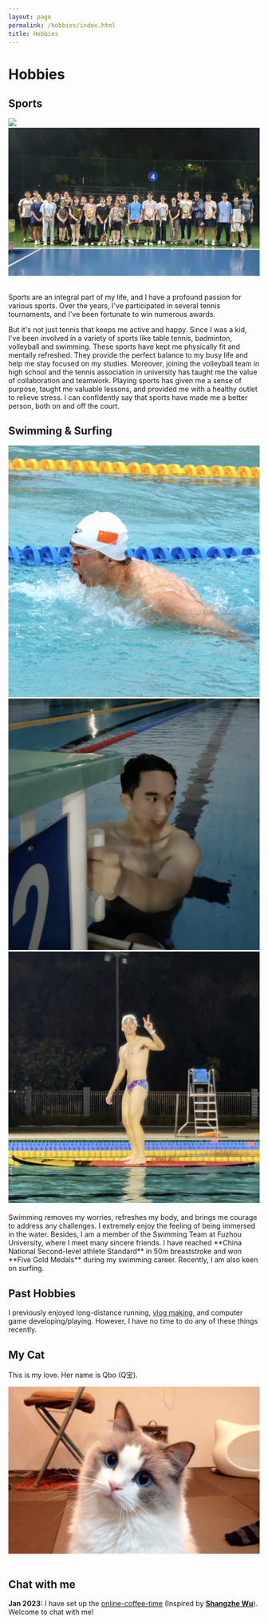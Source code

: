 ```yaml
---
layout: page
permalink: /hobbies/index.html
title: Hobbies
---
```


# Hobbies

## Sports

<div class="second">
<img src="/images/tennis.JPG">
<img src="/images/tennis2.JPG">
</div>
<br>

Sports are an integral part of my life, and I have a profound passion for various sports. Over the years, I've participated in several tennis tournaments, and I've been fortunate to win numerous awards. 

But it's not just tennis that keeps me active and happy. Since I was a kid, I've been involved in a variety of sports like table tennis, badminton, volleyball and swimming. These sports have kept me physically fit and mentally refreshed. They provide the perfect balance to my busy life and help me stay focused on my studies. Moreover, joining the volleyball team in high school and the tennis association in university has taught me the value of collaboration and teamwork.  Playing sports has given me a sense of purpose, taught me valuable lessons, and provided me with a healthy outlet to relieve stress. I can confidently say that sports have made me a better person, both on and off the court.

## Swimming & Surfing

<div class="third">
<img src="/images/swimming2.JPG">
<img src="/images/swimming.JPG">
<img src="/images/surfing1.JPG">
</div>
<br>Swimming removes my worries, refreshes my body, and brings me courage to address any challenges. I extremely enjoy the feeling of being immersed in the water. Besides, I am a member of the Swimming Team at Fuzhou University, where I meet many sincere friends. I have reached **China National Second-level athlete Standard** in 50m breaststroke and won **Five Gold Medals** during my swimming career. Recently, I am also keen on surfing.

## Past Hobbies

I previously enjoyed long-distance running, [vlog making](https://space.bilibili.com/594030035), and computer game developing/playing. However, I have no time to do any of these things recently.

## My Cat

This is my love. Her name is Qbo (Q宝).

<div>
<img src="/images/cat.JPG">
</div>
<br>

## Chat with me

**Jan 2023:** I have set up the [online-coffee-time](https://calendly.com/lancecai/meet-with-lance) (Inspired by **[Shangzhe Wu](https://elliottwu.com/)**). Welcome to chat with me!

<!-- Calendly inline widget begin -->

<div class="calendly-inline-widget" data-url="https://calendly.com/lancecai/meet-with-lance" style="min-width:320px;height:630px;"></div>
<script type="text/javascript" src="https://assets.calendly.com/assets/external/widget.js" async></script>
<!-- Calendly inline widget end -->

